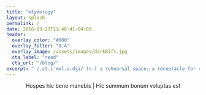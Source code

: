 ```yaml
---
title: "etymology"
layout: splash
permalink: /
date: 2016-03-23T11:48:41-04:00
header:
  overlay_color: "#000"
  overlay_filter: "0.4"
  overlay_image: /assets/images/darkRift.jpg
  cta_label: "read"
  cta_url: "/blog/"
excerpt: " /ˌɛt.ɪˈmɒl.ə.dʒi/ (n.) a rehearsal space; a receptacle for rough thoughts"
---
```


<center>
    Hospes hic bene manebis | Hic summum bonum voluptas est
</center>
